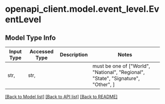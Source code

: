 # openapi_client.model.event_level.EventLevel

## Model Type Info
Input Type | Accessed Type | Description | Notes
------------ | ------------- | ------------- | -------------
str,  | str,  |  | must be one of ["World", "National", "Regional", "State", "Signature", "Other", ] 

[[Back to Model list]](../../README.md#documentation-for-models) [[Back to API list]](../../README.md#documentation-for-api-endpoints) [[Back to README]](../../README.md)

